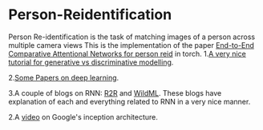 # Person-Reidentification
Person Re-identification is the task of matching images of a person across multiple camera views
This is the implementation of the paper [End-to-End Comparative Attentional Networks for person reid](http://ieeexplore.ieee.org/stamp/stamp.jsp?arnumber=7918589) in torch.
1.[A very nice tutorial for generative vs discriminative modelling](https://youtu.be/OWJ8xVGRyFA).

2.[Some Papers on deep learning](https://docs.google.com/spreadsheets/d/1-aXevK_YlhQo0qhQxabrOqgD4LHse7dsClfdWR2g5VU/edit#gid=0).

3.A couple of blogs on RNN:
[R2R](http://r2rt.com/written-memories-understanding-deriving-and-extending-the-lstm.html#fn3) and [WildML](http://www.wildml.com/2015/09/recurrent-neural-networks-tutorial-part-1-introduction-to-rnns/). These blogs have explanation of each and everything related to RNN in a very nice manner.

2.A [video](https://www.youtube.com/watch?v=VxhSouuSZDY) on Google's inception architecture.


